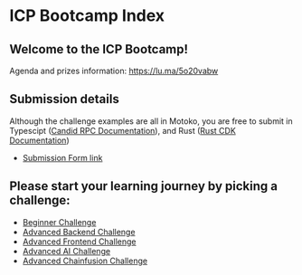 # ICP Bootcamp Index

## Welcome to the ICP Bootcamp!

Agenda and prizes information: https://lu.ma/5o20vabw

## Submission details
Although the challenge examples are all in Motoko, you are free to submit in Typescipt ([Candid RPC Documentation](https://demergent-labs.github.io/azle/candid_rpc.html)), and Rust ([Rust CDK Documentation](https://internetcomputer.org/docs/current/developer-docs/backend/rust/))

- [Submission Form link](https://formyfi.io/form/071b1e15-f475-4696-92d8-3c6cc2980a87)

## Please start your learning journey by picking a challenge:

- [Beginner Challenge](https://github.com/pt-icp-hub/ICP-Bootcamp-Beginner)
- [Advanced Backend Challenge](https://github.com/pt-icp-hub/ICP-Bootcamp-Advanced-Backend)
- [Advanced Frontend Challenge](https://github.com/pt-icp-hub/ICP-Bootcamp-Advanced-Frontend)
- [Advanced AI Challenge](https://github.com/pt-icp-hub/ICP-Bootcamp-Advanced-AI)
- [Advanced Chainfusion Challenge](https://github.com/pt-icp-hub/ICP-Bootcamp-Advanced-Chainfusion)

